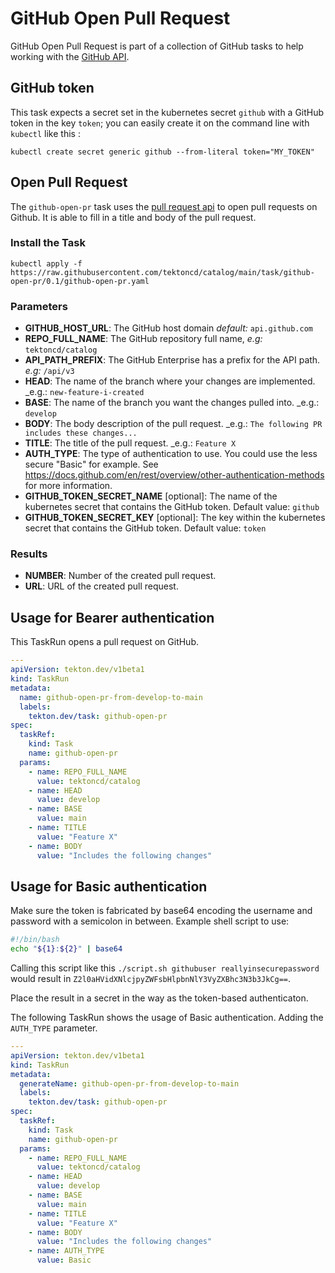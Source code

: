 # GitHub Open Pull Request

GitHub Open Pull Request is part of a collection of GitHub tasks to help working
with the [GitHub API](https://docs.github.com/en/rest/reference).

## GitHub token

This task expects a secret set in the kubernetes secret `github`
with a GitHub token in the key `token`; you can easily create it on the
command line with `kubectl` like this :

```
kubectl create secret generic github --from-literal token="MY_TOKEN"
```

## Open Pull Request

The `github-open-pr` task uses the [pull request api](https://docs.github.com/en/rest/reference/pulls#create-a-pull-request)
to open pull requests on Github. It is able to fill in a title and body of the pull request.


### Install the Task

```
kubectl apply -f https://raw.githubusercontent.com/tektoncd/catalog/main/task/github-open-pr/0.1/github-open-pr.yaml
```

### Parameters

* **GITHUB_HOST_URL**: The GitHub host domain _default:_ `api.github.com`
* **REPO_FULL_NAME**: The GitHub repository full name, _e.g:_ `tektoncd/catalog`
* **API_PATH_PREFIX**: The GitHub Enterprise has a prefix for the API path. _e.g:_ `/api/v3`
* **HEAD**: The name of the branch where your changes are implemented. _e.g.: `new-feature-i-created`
* **BASE**: The name of the branch you want the changes pulled into. _e.g.: `develop`
* **BODY**: The body description of the pull request. _e.g.: `The following PR includes these changes...`
* **TITLE**: The title of the pull request. _e.g.: `Feature X`
* **AUTH_TYPE**: The type of authentication to use. You could use the less secure "Basic"
      for example. See https://docs.github.com/en/rest/overview/other-authentication-methods for more information.
* **GITHUB_TOKEN_SECRET_NAME** \[optional\]: The name of the kubernetes secret that
  contains the GitHub token. Default value: `github`
* **GITHUB_TOKEN_SECRET_KEY** \[optional\]: The key within the kubernetes secret that
  contains the GitHub token. Default value: `token`

### Results

- **NUMBER**: Number of the created pull request.
- **URL**: URL of the created pull request.

## Usage for Bearer authentication

This TaskRun opens a pull request on GitHub.

```yaml
---
apiVersion: tekton.dev/v1beta1
kind: TaskRun
metadata:
  name: github-open-pr-from-develop-to-main
  labels:
    tekton.dev/task: github-open-pr
spec:
  taskRef:
    kind: Task
    name: github-open-pr
  params:
    - name: REPO_FULL_NAME
      value: tektoncd/catalog
    - name: HEAD
      value: develop
    - name: BASE
      value: main
    - name: TITLE
      value: "Feature X"
    - name: BODY
      value: "Includes the following changes"
```

## Usage for Basic authentication

Make sure the token is fabricated by base64 encoding the username and password with a semicolon in between.
Example shell script to use:

```bash
#!/bin/bash
echo "${1}:${2}" | base64
```

Calling this script like this `./script.sh githubuser reallyinsecurepassword` would result in `Z2l0aHVidXNlcjpyZWFsbHlpbnNlY3VyZXBhc3N3b3JkCg==`.

Place the result in a secret in the way as the token-based authenticaton.

The following TaskRun shows the usage of Basic authentication. Adding the `AUTH_TYPE` parameter.

```yaml
---
apiVersion: tekton.dev/v1beta1
kind: TaskRun
metadata:
  generateName: github-open-pr-from-develop-to-main
  labels:
    tekton.dev/task: github-open-pr
spec:
  taskRef:
    kind: Task
    name: github-open-pr
  params:
    - name: REPO_FULL_NAME
      value: tektoncd/catalog
    - name: HEAD
      value: develop
    - name: BASE
      value: main
    - name: TITLE
      value: "Feature X"
    - name: BODY
      value: "Includes the following changes"
    - name: AUTH_TYPE
      value: Basic
```
